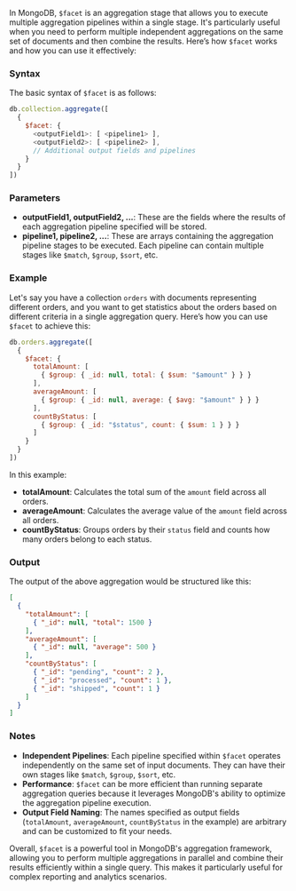 In MongoDB, `$facet` is an aggregation stage that allows you to execute multiple aggregation pipelines within a single stage. It's particularly useful when you need to perform multiple independent aggregations on the same set of documents and then combine the results. Here’s how `$facet` works and how you can use it effectively:

### Syntax

The basic syntax of `$facet` is as follows:

```javascript
db.collection.aggregate([
  {
    $facet: {
      <outputField1>: [ <pipeline1> ],
      <outputField2>: [ <pipeline2> ],
      // Additional output fields and pipelines
    }
  }
])
```

### Parameters

- **outputField1, outputField2, ...**: These are the fields where the results of each aggregation pipeline specified will be stored.
- **pipeline1, pipeline2, ...**: These are arrays containing the aggregation pipeline stages to be executed. Each pipeline can contain multiple stages like `$match`, `$group`, `$sort`, etc.

### Example

Let's say you have a collection `orders` with documents representing different orders, and you want to get statistics about the orders based on different criteria in a single aggregation query. Here’s how you can use `$facet` to achieve this:

```javascript
db.orders.aggregate([
  {
    $facet: {
      totalAmount: [
        { $group: { _id: null, total: { $sum: "$amount" } } }
      ],
      averageAmount: [
        { $group: { _id: null, average: { $avg: "$amount" } } }
      ],
      countByStatus: [
        { $group: { _id: "$status", count: { $sum: 1 } } }
      ]
    }
  }
])
```

In this example:

- **totalAmount**: Calculates the total sum of the `amount` field across all orders.
- **averageAmount**: Calculates the average value of the `amount` field across all orders.
- **countByStatus**: Groups orders by their `status` field and counts how many orders belong to each status.

### Output

The output of the above aggregation would be structured like this:

```json
[
  {
    "totalAmount": [
      { "_id": null, "total": 1500 }
    ],
    "averageAmount": [
      { "_id": null, "average": 500 }
    ],
    "countByStatus": [
      { "_id": "pending", "count": 2 },
      { "_id": "processed", "count": 1 },
      { "_id": "shipped", "count": 1 }
    ]
  }
]
```

### Notes

- **Independent Pipelines**: Each pipeline specified within `$facet` operates independently on the same set of input documents. They can have their own stages like `$match`, `$group`, `$sort`, etc.
- **Performance**: `$facet` can be more efficient than running separate aggregation queries because it leverages MongoDB's ability to optimize the aggregation pipeline execution.
- **Output Field Naming**: The names specified as output fields (`totalAmount`, `averageAmount`, `countByStatus` in the example) are arbitrary and can be customized to fit your needs.

Overall, `$facet` is a powerful tool in MongoDB's aggregation framework, allowing you to perform multiple aggregations in parallel and combine their results efficiently within a single query. This makes it particularly useful for complex reporting and analytics scenarios.